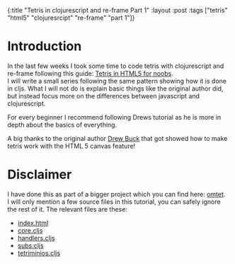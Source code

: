 {:title "Tetris in clojurescript and re-frame Part 1"
 :layout :post
 :tags  ["tetris" "html5" "clojuresrcipt" "re-frame" "part 1"]}
 
# Introduction

In the last few weeks I took some time to code tetris with clojurescript and re-frame following this guide: 
[Tetris in HTML5 for noobs](http://www.drewbuck.com/tetris-in-html5-for-noobs/).  
I will write a small series following the same pattern showing how it is done in cljs. What I will not do is explain
basic things like the original author did, but instead focus more on the differences between javascript and 
clojurescript.

For every beginner I recommend following Drews tutorial as he is more in depth about the basics of everything.

A big thanks to the original author [Drew Buck](http://www.drewbuck.com/about/) that got showed how to make tetris 
work with the HTML 5 canvas feature!

# Disclaimer

I have done this as part of a bigger project which you can find here: [omtet](https://github.com/sveri/omtet).  
I will only mention a few source files in this tutorial, you can safely ignore the rest of it.
The relevant files are these:

* [index.html](https://github.com/sveri/omtet/blob/single_player_0.1/resources/templates/tetris/index.html)
* [core.cljs](https://github.com/sveri/omtet/blob/single_player_0.1/src/cljs/de/sveri/omtet/tetris/core.cljs)
* [handlers.cljs](https://github.com/sveri/omtet/blob/single_player_0.1/src/cljs/de/sveri/omtet/tetris/handlers.cljs)
* [subs.cljs](https://github.com/sveri/omtet/blob/single_player_0.1/src/cljs/de/sveri/omtet/tetris/subs.cljs)
* [tetriminios.cljs](https://github.com/sveri/omtet/blob/single_player_0.1/src/cljs/de/sveri/omtet/tetris/tetriminios.cljs)